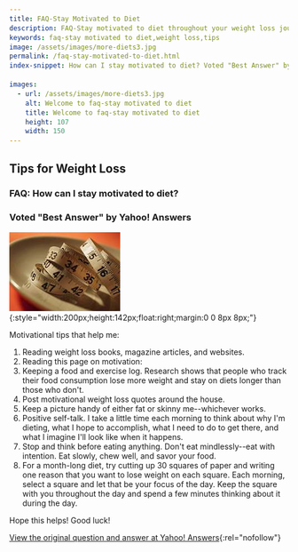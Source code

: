 ```yaml
---
title: FAQ-Stay Motivated to Diet
description: FAQ-Stay motivated to diet throughout your weight loss journey by using diet tips that you can easily find in the form of books, quotes, and websites.
keywords: faq-stay motivated to diet,weight loss,tips
image: /assets/images/more-diets3.jpg
permalink: /faq-stay-motivated-to-diet.html
index-snippet: How can I stay motivated to diet? Voted "Best Answer" by Yahoo! Answers.

images:
  - url: /assets/images/more-diets3.jpg
    alt: Welcome to faq-stay motivated to diet
    title: Welcome to faq-stay motivated to diet
    height: 107
    width: 150
---
```


## Tips for Weight Loss

### FAQ: How can I stay motivated to diet?

### Voted "Best Answer" by Yahoo! Answers

![Welcome to faq-stay motivated to diet](/assets/images/more-diets3.jpg){:style="width:200px;height:142px;float:right;margin:0 0 8px 8px;"}

Motivational tips that help me:

1. Reading weight loss books, magazine articles, and websites.
2. Reading this page on motivation:
3. Keeping a food and exercise log. Research shows that people who track their food consumption lose more weight and stay on diets longer than those who don't.
4. Post motivational weight loss quotes around the house.
5. Keep a picture handy of either fat or skinny me--whichever works.
6. Positive self-talk. I take a little time each morning to think about why I'm dieting, what I hope to accomplish, what I need to do to get there, and what I imagine I'll look like when it happens.
7. Stop and think before eating anything. Don't eat mindlessly--eat with intention. Eat slowly, chew well, and savor your food.
8. For a month-long diet, try cutting up 30 squares of paper and writing one reason that you want to lose weight on each square. Each morning, select a square and let that be your focus of the day.  Keep the square with you throughout the day and spend a few minutes thinking about it during the day.

Hope this helps! Good luck!

[View the original question and answer at Yahoo! Answers](http://answers.yahoo.com/question/?qid=20081030162530AAUtLFw){:rel="nofollow"}